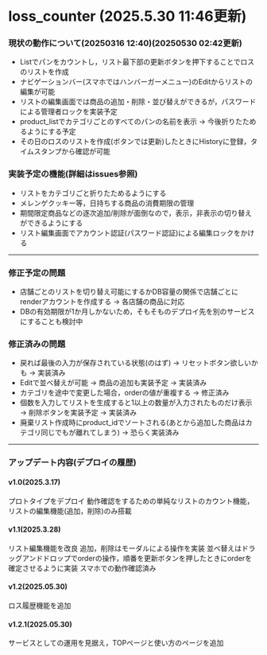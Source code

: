 # loss_counter (2025.5.30 11:46更新)

### 現状の動作について(20250316 12:40)(20250530 02:42更新)
- Listでパンをカウントし，リスト最下部の更新ボタンを押下することでロスのリストを作成
- ナビゲーションバー(スマホではハンバーガーメニュー)のEditからリストの編集が可能
- リストの編集画面では商品の追加・削除・並び替えができるが，パスワードによる管理者ロックを実装予定
- product_listでカテゴリごとのすべてのパンの名前を表示 → 今後折りたためるようにする予定
- その日のロスのリストを作成(ボタンでは更新)したときにHistoryに登録，タイムスタンプから確認が可能

### 実装予定の機能(詳細はissues参照)
- リストをカテゴリごと折りたためるようにする
- メレンゲクッキー等，日持ちする商品の消費期限の管理
- 期間限定商品などの逐次追加/削除が面倒なので，表示，非表示の切り替えができるようにする
- リスト編集画面でアカウント認証(パスワード認証)による編集ロックをかける

***

### 修正予定の問題
- 店舗ごとのリストを切り替え可能にするかDB容量の関係で店舗ごとにrenderアカウントを作成する → 各店舗の商品に対応
 - DBの有効期限が1か月しかないため，そもそものデプロイ先を別のサービスにすることも検討中
 
### 修正済みの問題
- 戻れば最後の入力が保存されている状態(のはず) → リセットボタン欲しいかも → 実装済み
- Editで並べ替えが可能 → 商品の追加も実装予定 → 実装済み
- カテゴリを途中で変更した場合，orderの値が重複する → 修正済み
- 個数を入力してリストを生成すると1以上の数量が入力されたものだけ表示 → 削除ボタンを実装予定 → 実装済み
- 廃棄リスト作成時にproduct_idでソートされる(あとから追加した商品はカテゴリ同じでもが離れてしまう) → 恐らく実装済み

***

### アップデート内容(デプロイの履歴)
#### v1.0(2025.3.17)
プロトタイプをデプロイ
動作確認をするための単純なリストのカウント機能，リストの編集機能(追加，削除)のみ搭載

#### v1.1(2025.3.28)
リスト編集機能を改良
追加，削除はモーダルによる操作を実装
並べ替えはドラッグアンドドロップでorderの操作，順番を更新ボタンを押したときにorderを確定させるように実装
スマホでの動作確認済み

#### v1.2(2025.05.30)
ロス履歴機能を追加

#### v1.2.1(2025.05.30)
サービスとしての運用を見据え，TOPページと使い方のページを追加
